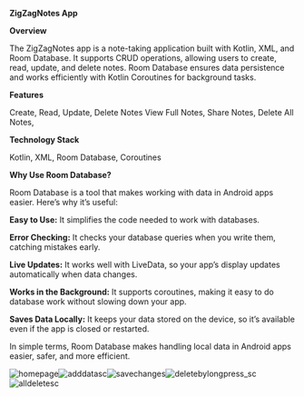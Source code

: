 
**ZigZagNotes App**

**Overview**

The ZigZagNotes app is a note-taking application built with Kotlin, XML, and Room Database. 
It supports CRUD operations, allowing users to create, read, update, and delete notes.
Room Database ensures data persistence and works efficiently with Kotlin Coroutines for background tasks.

**Features**

Create, Read, Update, Delete Notes
View Full Notes,
Share Notes,
Delete All Notes,

**Technology Stack**

Kotlin,
XML,
Room Database,
Coroutines


**Why Use Room Database?**

Room Database is a tool that makes working with data in Android apps easier. 
Here’s why it’s useful:

**Easy to Use:**
It simplifies the code needed to work with databases.

**Error Checking:** 
It checks your database queries when you write them, catching mistakes early.

**Live Updates:**
It works well with LiveData, so your app’s display updates automatically when data changes.

**Works in the Background:** 
It supports coroutines, making it easy to do database work without slowing down your app.

**Saves Data Locally:**
It keeps your data stored on the device, so it’s available even if the app is closed or restarted.

In simple terms, Room Database makes handling local data in Android apps easier, safer, and more efficient.  


![homepage](https://github.com/VandanaTailor1/ZigZagNotes/assets/147589879/d33cdbb3-4476-4585-a27b-fe7755328622)![adddatasc](https://github.com/VandanaTailor1/ZigZagNotes/assets/147589879/93f4a79f-ef1a-45c1-8207-3187ce14fa74)![savechanges](https://github.com/VandanaTailor1/ZigZagNotes/assets/147589879/cde34fbc-baad-4c89-ac08-3c884a49279d)![deletebylongpress_sc](https://github.com/VandanaTailor1/ZigZagNotes/assets/147589879/b6b92a9a-0637-4c2c-bd5f-42603c198497)![alldeletesc](https://github.com/VandanaTailor1/ZigZagNotes/assets/147589879/3778ead6-9b25-415f-adca-e0cd32466f31)


